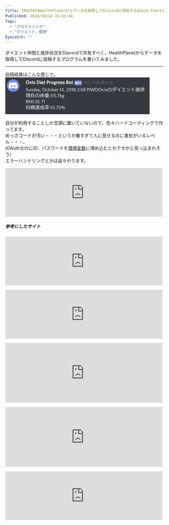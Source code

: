 ```yaml
---
Title: TANITAのHealthPlanetからデータを取得してDiscordに投稿するAzure Functionsを作った
Published: 2018/10/14 15:43:44
Tags:
  - "プログラミング"
  - "ダイエット、健康"
Eyecatch: ""
---
```

<p>ダイエット仲間と進捗状況をDiscordで共有すべく、HealthPlanetからデータを取得してDiscordに投稿するプログラムを書いてみました。</p>

***

<p>投稿結果はこんな感じで。<br/>
<span itemscope itemtype="http://schema.org/Photograph"><img src="20181014153852.png" alt="f:id:Ovis:20181014153852p:plain" title="f:id:Ovis:20181014153852p:plain" class="hatena-fotolife" itemprop="image"></span></p>

<p>自分が利用することしか念頭に置いていないので、色々ハードコーディングで作ってます。<br/>
めっさコードが汚い・・・というか糞すぎて人に見せるのに勇気がいるレベル・・・。<br/>
(OAuthなのにID、パスワードを<a class="keyword" href="http://d.hatena.ne.jp/keyword/%B4%C4%B6%AD%CA%D1%BF%F4">環境変数</a>に埋め込むとかアホかと突っ込まれそう）<br/>
エラーハンドリングとかは追々やります。</p>

<p><iframe src="https://hatenablog-parts.com/embed?url=https%3A%2F%2Fgithub.com%2FOvis%2FSendDietProgress" title="Ovis/SendDietProgress" class="embed-card embed-webcard" scrolling="no" frameborder="0" style="display: block; width: 100%; height: 155px; max-width: 500px; margin: 10px 0px;"></iframe></p>

<h5>参考にしたサイト</h5>

<p><iframe src="https://hatenablog-parts.com/embed?url=http%3A%2F%2Fblog.livedoor.jp%2Ftkarasuma%2Farchives%2F1037075216.html" title="HttpClientでWebページを取得 : ゴリゴリ★コード_C#" class="embed-card embed-webcard" scrolling="no" frameborder="0" style="display: block; width: 100%; height: 155px; max-width: 500px; margin: 10px 0px;"></iframe></p>

<p><iframe src="https://hatenablog-parts.com/embed?url=http%3A%2F%2Fwww.mirandora.com%2F%3Fp%3D808" title="体組成データを取得する。 - mirandora.commirandora.com" class="embed-card embed-webcard" scrolling="no" frameborder="0" style="display: block; width: 100%; height: 155px; max-width: 500px; margin: 10px 0px;"></iframe></p>

<p><iframe src="https://hatenablog-parts.com/embed?url=https%3A%2F%2Fmuziyoshiz.hatenablog.com%2Fentry%2F2016%2F01%2F11%2F234921" title="Health Planet からデータをエクスポートするための embulk-input-healthplanet プラグイン - 無印吉澤" class="embed-card embed-blogcard" scrolling="no" frameborder="0" style="display: block; width: 100%; height: 190px; max-width: 500px; margin: 10px 0px;"></iframe></p>

<p><iframe src="https://hatenablog-parts.com/embed?url=http%3A%2F%2Fryuichi111std.hatenablog.com%2Fentry%2F2017%2F07%2F20%2F061843" title="Azure FunctionsからCosmos DBに出力バインドする（２）～.csコンパイル編 - ryuichi111stdの技術日記" class="embed-card embed-blogcard" scrolling="no" frameborder="0" style="display: block; width: 100%; height: 190px; max-width: 500px; margin: 10px 0px;"></iframe></p>

<p><iframe src="https://hatenablog-parts.com/embed?url=https%3A%2F%2Fqiita.com%2FTsuyoshiUshio%40github%2Fitems%2F190437a7099ded9ce731" title="Azure Functions での環境変数の切り替え - Qiita" class="embed-card embed-webcard" scrolling="no" frameborder="0" style="display: block; width: 100%; height: 155px; max-width: 500px; margin: 10px 0px;"></iframe></p>
